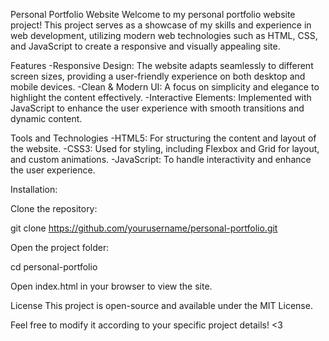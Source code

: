Personal Portfolio Website
Welcome to my personal portfolio website project! This project serves as a showcase of my skills and experience in web development, utilizing modern web technologies such as HTML, CSS, and JavaScript to create a responsive and visually appealing site.

Features
-Responsive Design: The website adapts seamlessly to different screen sizes, providing a user-friendly experience on both desktop and mobile devices.
-Clean & Modern UI: A focus on simplicity and elegance to highlight the content effectively.
-Interactive Elements: Implemented with JavaScript to enhance the user experience with smooth transitions and dynamic content.

Tools and Technologies
-HTML5: For structuring the content and layout of the website.
-CSS3: Used for styling, including Flexbox and Grid for layout, and custom animations.
-JavaScript: To handle interactivity and enhance the user experience.

Installation:

Clone the repository:

git clone https://github.com/yourusername/personal-portfolio.git

Open the project folder:

cd personal-portfolio

Open index.html in your browser to view the site.


License
This project is open-source and available under the MIT License.

Feel free to modify it according to your specific project details! <3
